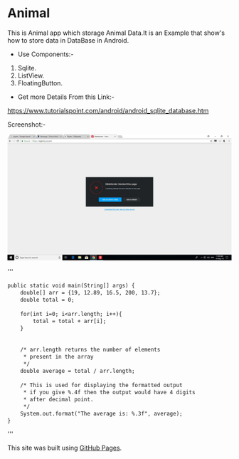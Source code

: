 # Animal

This is Animal app which storage Animal Data.It is an Example that show's how to store data in DataBase in Android.

* Use Components:-
1) Sqlite.
2) ListView.
3) FloatingButton.

* Get more Details From this Link:- 

https://www.tutorialspoint.com/android/android_sqlite_database.htm

Screenshot:-

![](sdf.jpg)



'''

    public static void main(String[] args) {
        double[] arr = {19, 12.89, 16.5, 200, 13.7};
        double total = 0;

        for(int i=0; i<arr.length; i++){
        	total = total + arr[i];
        }


        /* arr.length returns the number of elements 
         * present in the array
         */
        double average = total / arr.length;
        
        /* This is used for displaying the formatted output
         * if you give %.4f then the output would have 4 digits
         * after decimal point.
         */
        System.out.format("The average is: %.3f", average);
    }
'''

This site was built using [GitHub Pages](https://pages.github.com/).
